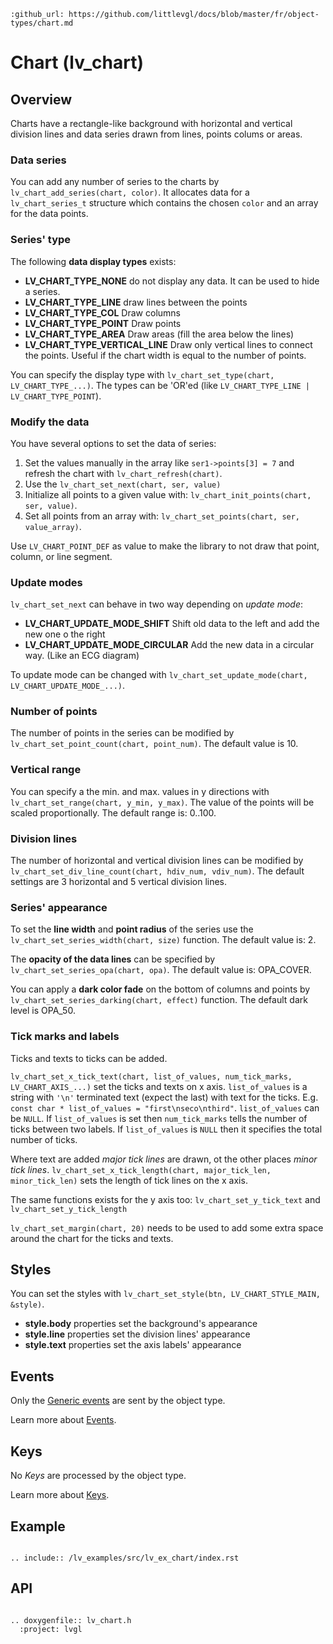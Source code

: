 ```eval_rst
:github_url: https://github.com/littlevgl/docs/blob/master/fr/object-types/chart.md
```
# Chart (lv_chart)

## Overview

Charts have a rectangle-like background with horizontal and vertical division lines and data series drawn from lines, points colums or areas. 

### Data series
You can add any number of series to the charts by `lv_chart_add_series(chart, color)`. 
It allocates data for a `lv_chart_series_t` structure which contains the chosen `color` and an array for the data points. 

### Series' type
The following **data display types** exists:

- **LV_CHART_TYPE_NONE** do not display any data. It can be used to hide a series.
- **LV_CHART_TYPE_LINE** draw lines between the points
- **LV_CHART_TYPE_COL** Draw columns
- **LV_CHART_TYPE_POINT** Draw points
- **LV_CHART_TYPE_AREA** Draw areas (fill the area below the lines)
- **LV_CHART_TYPE_VERTICAL_LINE** Draw only vertical lines to connect the points. Useful if the chart width is equal to the number of points.

You can specify the display type with `lv_chart_set_type(chart, LV_CHART_TYPE_...)`. The types can be 'OR'ed (like `LV_CHART_TYPE_LINE | LV_CHART_TYPE_POINT`).

### Modify the data
You have several options to set the data of series:
1. Set the values manually in the array like `ser1->points[3] = 7` and refresh the chart with `lv_chart_refresh(chart)`.
2. Use the `lv_chart_set_next(chart, ser, value)` 
3. Initialize all points to a given value with: `lv_chart_init_points(chart, ser, value)`.
4. Set all points from an array with: `lv_chart_set_points(chart, ser, value_array)`.

Use `LV_CHART_POINT_DEF` as value to make the library to not draw that point, column, or line segment.

### Update modes
`lv_chart_set_next` can behave in two way depending on *update mode*:
- **LV_CHART_UPDATE_MODE_SHIFT** Shift old data to the left and add the new one o the right
- **LV_CHART_UPDATE_MODE_CIRCULAR** Add the new data in a circular way. (Like an ECG diagram)

To update mode can be changed with `lv_chart_set_update_mode(chart, LV_CHART_UPDATE_MODE_...)`.

### Number of points
The number of points in the series can be modified by `lv_chart_set_point_count(chart, point_num)`. The default value is 10.

### Vertical range
You can specify a the min. and max. values in y directions with `lv_chart_set_range(chart, y_min, y_max)`. The value of the points will be scaled proportionally. The default range is: 0..100.

### Division lines
The number of horizontal and vertical division lines can be modified by `lv_chart_set_div_line_count(chart, hdiv_num, vdiv_num)`. The default settings are 3 horizontal and 5 vertical division lines.

### Series' appearance
To set the **line width** and **point radius** of the series use the `lv_chart_set_series_width(chart, size)` function. The default value is: 2.

The **opacity of the data lines** can be specified by `lv_chart_set_series_opa(chart, opa)`. The default value is: OPA_COVER.

You can apply a **dark color fade** on the bottom of columns and points by `lv_chart_set_series_darking(chart, effect)` function. The default dark level is OPA_50.


### Tick marks and labels
Ticks and texts to ticks can be added.

`lv_chart_set_x_tick_text(chart, list_of_values, num_tick_marks, LV_CHART_AXIS_...)` set the ticks and texts on x axis.
`list_of_values` is a string with `'\n'` terminated text (expect the last) with text for the ticks. E.g. `const char * list_of_values = "first\nseco\nthird"`. `list_of_values` can be `NULL`.
If `list_of_values` is set then `num_tick_marks` tells the number of ticks between two labels.  If `list_of_values` is `NULL` then it specifies the total number of ticks.

Where text are added *major tick lines* are drawn, ot the other places *minor tick lines*. `lv_chart_set_x_tick_length(chart, major_tick_len, minor_tick_len)` sets the length of tick lines on the x axis.

The same functions exists for the y axis too: `lv_chart_set_y_tick_text` and `lv_chart_set_y_tick_length`

`lv_chart_set_margin(chart, 20)` needs to be used to add some extra space around the chart for the ticks and texts.

## Styles
You can set the styles with `lv_chart_set_style(btn, LV_CHART_STYLE_MAIN, &style)`.
- **style.body** properties set the background's appearance
- **style.line** properties set the division lines' appearance
- **style.text** properties set the axis labels' appearance


## Events
Only the [Generic events](/overview/event.html#generic-events) are sent by the object type.

Learn more about [Events](/overview/event).

## Keys
No *Keys* are processed by the object type.

Learn more about [Keys](/overview/indev).

## Example

```eval_rst

.. include:: /lv_examples/src/lv_ex_chart/index.rst

```

## API 

```eval_rst

.. doxygenfile:: lv_chart.h
  :project: lvgl
        
```
